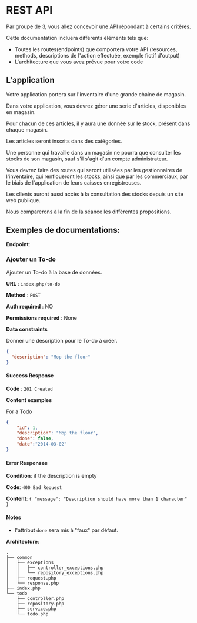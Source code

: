 # REST API

Par groupe de 3, vous allez concevoir une API répondant à certains critères.

Cette documentation incluera différents éléments tels que:

- Toutes les routes(endpoints) que comportera votre API (resources, methods, descriptions de l'action effectuée, exemple fictif d'output)
- L'architecture que vous avez prévue pour votre code

## L'application

Votre application portera sur l'inventaire d'une grande chaine de magasin.

Dans votre application, vous devrez gérer une serie d'articles, disponibles en magasin.

Pour chacun de ces articles, il y aura une donnée sur le stock, présent dans chaque magasin.

Les articles seront inscrits dans des catégories.

Une personne qui travaille dans un magasin ne pourra que consulter les stocks de son magasin, sauf s'il s'agit d'un compte administrateur.

Vous devrez faire des routes qui seront utilisées par les gestionnaires de l'inventaire, qui renfloueront les stocks, ainsi que par les commerciaux, par le biais de l'application de leurs caisses enregistreuses.

Les clients auront aussi accès à la consultation des stocks depuis un site web publique.

Nous comparerons à la fin de la séance les différentes propositions.


## Exemples de documentations: 

**Endpoint**:

### Ajouter un To-do

Ajouter un To-do à la base de données.

**URL** : `index.php/to-do`

**Method** : `POST`

**Auth required** : NO

**Permissions required** : None

**Data constraints**

Donner une description pour le To-do à créer.

```json
{
  "description": "Mop the floor"
}
```

#### Success Response

**Code** : `201 Created`

**Content examples**

For a Todo

```json
{
    "id": 1,
    "description": "Mop the floor",
    "done": false,
    "date":"2014-03-02"
}
```

#### Error Responses

**Condition**: if the description is empty

**Code**: `400 Bad Request`

**Content**: `{ "message": "Description should have more than 1 character" }`

#### Notes

* l'attribut `done` sera mis à "faux" par défaut.

**Architecture**:
```
.
├── common
│   ├── exceptions
│   │   ├── controller_exceptions.php
│   │   └── repository_exceptions.php
│   ├── request.php
│   └── response.php
├── index.php
└── todo
    ├── controller.php
    ├── repository.php
    ├── service.php
    └── todo.php
```
